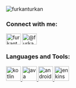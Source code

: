 <p align="left"> <img src="https://komarev.com/ghpvc/?username=genjitsuCode&label=Profile%20views&color=0e75b6&style=flat" alt="furkanturkan" /> </p>

<h3 align="left">Connect with me:</h3>
<p align="left">
<a href="https://linkedin.com/in/furkanturkan" target="blank"><img align="center" src="https://raw.githubusercontent.com/rahuldkjain/github-profile-readme-generator/master/src/images/icons/Social/linked-in-alt.svg" alt="furkanturkan" height="30" width="40" /></a>
<a href="https://medium.com/@furkantrkn" target="blank"><img align="center" src="https://raw.githubusercontent.com/rahuldkjain/github-profile-readme-generator/master/src/images/icons/Social/medium.svg" alt="@furkantrkn" height="30" width="40" /></a>
</p>

<h3 align="left">Languages and Tools:</h3>
<p align="left"> <a href="https://kotlinlang.org" target="_blank"> <img src="https://upload.wikimedia.org/wikipedia/commons/0/06/Kotlin_Icon.svg" alt="kotlin" width="40" height="40"/> </a>  <a href="https://www.java.com/tr" target="_blank"> <img src="https://www.vectorlogo.zone/logos/java/java-icon.svg" alt="java" width="40" height="40"/> </a> <a href="https://www.android.com" target="_blank"> <img src="https://upload.wikimedia.org/wikipedia/commons/d/d7/Android_robot.svg" alt="android" width="40" height="40"/> </a> <a href="https://www.jenkins.io" target="_blank"> <img src="https://www.vectorlogo.zone/logos/jenkins/jenkins-icon.svg" alt="jenkins" width="40" height="40"/> </a> </p>

